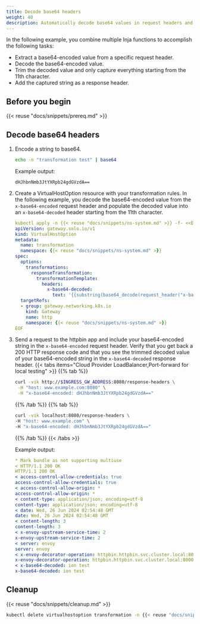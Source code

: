 ```yaml
---
title: Decode base64 headers
weight: 40
description: Automatically decode base64 values in request headers and add the decoded value as a response header. 
---
```


In the following example, you combine multiple Inja functions to accomplish the following tasks: 
- Extract a base64-encoded value from a specific request header. 
- Decode the base64-encoded value. 
- Trim the decoded value and only capture everything starting from the 11th character. 
- Add the captured string as a response header. 

## Before you begin

{{< reuse "docs/snippets/prereq.md" >}}

## Decode base64 headers

1. Encode a string to base64. 
   ```sh
   echo -n "transformation test" | base64
   ```
   
   Example output: 
   ```
   dHJhbnNmb3JtYXRpb24gdGVzdA==
   ```
   
1. Create a VirtualHostOption resource with your transformation rules. In the following example, you decode the base64-encoded value from the `x-base64-encoded` request header and populate the decoded value into an `x-base64-decoded` header starting from the 11th character. 
   ```yaml
   kubectl apply -n {{< reuse "docs/snippets/ns-system.md" >}} -f- <<EOF
   apiVersion: gateway.solo.io/v1
   kind: VirtualHostOption
   metadata:
     name: transformation
     namespace: {{< reuse "docs/snippets/ns-system.md" >}}
   spec:
     options:
       transformations:
         responseTransformation:
           transformationTemplate:
             headers:
               x-base64-decoded:
                 text: '{{substring(base64_decode(request_header("x-base64-encoded")), 11)}}'
     targetRefs:
     - group: gateway.networking.k8s.io
       kind: Gateway
       name: http
       namespace: {{< reuse "docs/snippets/ns-system.md" >}}
   EOF
   ```

2. Send a request to the httpbin app and include your base64-encoded string in the `x-base64-encoded` request header. Verify that you get back a 200 HTTP response code and that you see the trimmed decoded value of your base64-encoded string in the `x-base64-decoded` response header. 
   {{< tabs items="Cloud Provider LoadBalancer,Port-forward for local testing" >}}
   {{% tab %}}
   ```sh
   curl -vik http://$INGRESS_GW_ADDRESS:8080/response-headers \
    -H "host: www.example.com:8080" \
    -H "x-base64-encoded: dHJhbnNmb3JtYXRpb24gdGVzdA==" 
   ```
   {{% /tab %}}
   {{% tab %}}
   ```sh
   curl -vik localhost:8080/response-headers \
   -H "host: www.example.com" \
   -H "x-base64-encoded: dHJhbnNmb3JtYXRpb24gdGVzdA==" 
   ```
   {{% /tab %}}
   {{< /tabs >}}
   
   Example output: 
   ```yaml {linenos=table,hl_lines=[20,21],linenostart=1}
   * Mark bundle as not supporting multiuse
   < HTTP/1.1 200 OK
   HTTP/1.1 200 OK
   < access-control-allow-credentials: true
   access-control-allow-credentials: true
   < access-control-allow-origin: *
   access-control-allow-origin: *
   < content-type: application/json; encoding=utf-8
   content-type: application/json; encoding=utf-8
   < date: Wed, 26 Jun 2024 02:54:48 GMT
   date: Wed, 26 Jun 2024 02:54:48 GMT
   < content-length: 3
   content-length: 3
   < x-envoy-upstream-service-time: 2
   x-envoy-upstream-service-time: 2
   < server: envoy
   server: envoy
   < x-envoy-decorator-operation: httpbin.httpbin.svc.cluster.local:8000/*
   x-envoy-decorator-operation: httpbin.httpbin.svc.cluster.local:8000/*
   < x-base64-decoded: ion test
   x-base64-decoded: ion test
   ```
   
## Cleanup

{{< reuse "docs/snippets/cleanup.md" >}}

```sh
kubectl delete virtualhostoption transformation -n {{< reuse "docs/snippets/ns-system.md" >}}
```
   